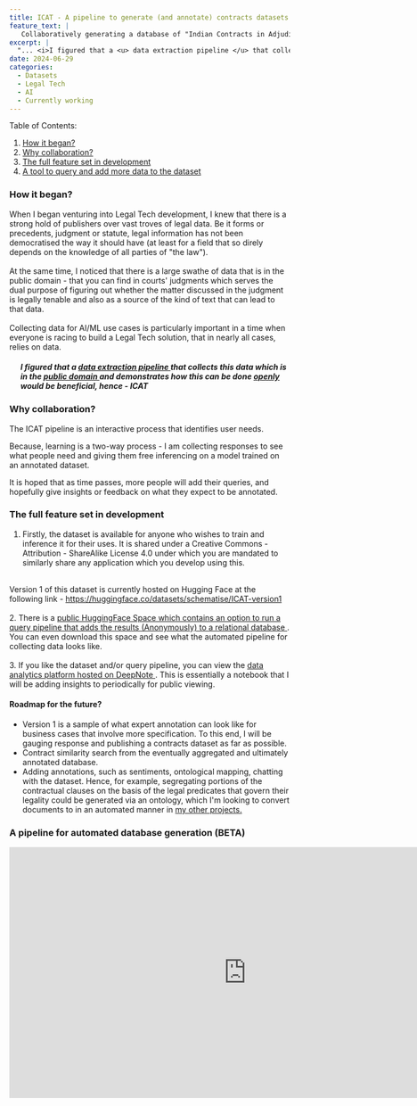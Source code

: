 ```yaml
---
title: ICAT - A pipeline to generate (and annotate) contracts datasets. 
feature_text: |
   Collaboratively generating a database of "Indian Contracts in Adjudicated Texts".
excerpt: |
  "... <i>I figured that a <u> data extraction pipeline </u> that collects this data which is in the <u> public domain </u> and demonstrates how this can be done <u> openly </u> would be beneficial, hence - ICAT </i>... <br>... Version 1 is a sample of what expert annotation can look like for business cases that involve more specification..."
date: 2024-06-29
categories: 
  - Datasets
  - Legal Tech
  - AI
  - Currently working
---
```

Table of Contents:
<ol>
<li> <a href = "#Section1"> How it began? </a> </li>
<li> <a href = "#Section2"> Why collaboration? </a> </li>
<li> <a href = "#Section3"> The full feature set in development </a> </li>
<li> <a href = "#HFSpace"> A tool to query and add more data to the dataset </a> </li>
</ol>


<section id = "Section1">
<h3>How it began? </h3>
</section>

<p> When I began venturing into Legal Tech development, I knew that there is a strong hold of publishers over vast troves of legal data. Be it forms or precedents, judgment or statute, legal information has not been democratised the way it should have (at least for a field that so direly depends on the knowledge of all parties of "the law").
<br>
<br>
At the same time, I noticed that there is a large swathe of data that is in the public domain - that you can find in courts' judgments which serves the dual purpose of figuring out whether the matter discussed in the judgment is legally tenable and also as a source of the kind of text that can lead to that data.
<br>
<br>
Collecting data for AI/ML use cases is particularly important in a time when everyone is racing to build a Legal Tech solution, that in nearly all cases, relies on data. </p>

<div style="margin-left: 20px;"> 
        <h4><i>I figured that a <u> data extraction pipeline </u> that collects this data which is in the <u> public domain </u> and demonstrates how this can be done <u> openly </u> would be beneficial, hence - ICAT </i></h4>
    </div>

<section id = "Section2">
<h3> Why collaboration? </h3>
</section>
<p>
The ICAT pipeline is an interactive process that identifies user needs.
<br>

Because, learning is a two-way process - I am collecting responses to see what people need and giving them free inferencing on a model trained on an annotated dataset. 
<br>

It is hoped that as time passes, more people will add their queries, and hopefully give insights or feedback on what they expect to be annotated. 
</p>

<section id = "Section3">
<h3> The full feature set in development</h3>

1. Firstly, the dataset is available for anyone who wishes to train and inference it for their uses. It is shared under a Creative Commons - Attribution - ShareAlike License 4.0 under which you are mandated to similarly share any application which you develop using this.
<br>
Version 1 of this dataset is currently hosted on Hugging Face at the following link - <a href = "https://huggingface.co/spaces/schematise/ICAT-query-database-beta">https://huggingface.co/datasets/schematise/ICAT-version1</a> 
<br>
<br>
2. There is a <a href = "#HFSpace">public HuggingFace Space which contains an option to run a query pipeline that adds the results (Anonymously) to a relational database </a>. You can even download this space and see what the automated pipeline for collecting data looks like. 
<br>
<br>
3. If you like the dataset and/or query pipeline, you can view the <a href = "https://deepnote.com/workspace/mutaabik-bb27ba89-ef3a-49de-b973-2fca2f4c74b7/project/ICAT-Beta-90d69f02-b39a-4259-98fa-d4c4ad7d7557/notebook/Notebook%201-8b7b316e2a394f56ae2b43e06e1530f1"> data analytics platform hosted on DeepNote </a>. This is essentially a notebook that I will be adding insights to periodically for public viewing. 

</section>

<h4> Roadmap for the future? </h4>

- Version 1 is a sample of what expert annotation can look like for business cases that involve more specification. To this end, I will be gauging response and publishing a contracts dataset as far as possible.
- Contract similarity search from the eventually aggregated and ultimately annotated database.
- Adding annotations, such as sentiments, ontological mapping, chatting with the dataset. Hence, for example, segregating portions of the contractual clauses on the basis of the legal predicates that govern their legality could be generated via an ontology, which I'm looking to convert documents to in an automated manner in <a href = "https://github.com/sankalpsrv/Schematise"> my other projects. </a>

<section id = "HFSpace">
<h3> A pipeline for automated database generation (BETA) </h3>
</section>
<iframe
	src="https://schematise-icat-query-database-beta.hf.space"
	frameborder="0"
	width="850"
	height="450"
></iframe>



